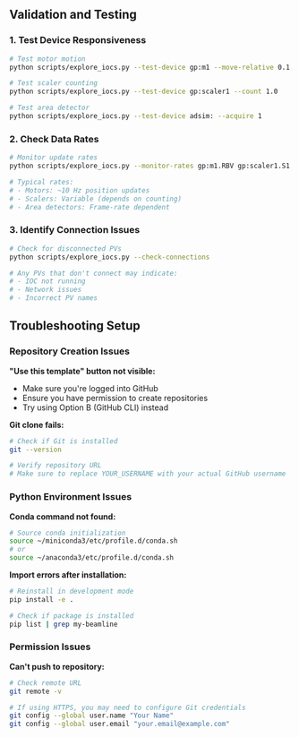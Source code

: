 ## Validation and Testing

### 1. Test Device Responsiveness
```bash
# Test motor motion
python scripts/explore_iocs.py --test-device gp:m1 --move-relative 0.1

# Test scaler counting
python scripts/explore_iocs.py --test-device gp:scaler1 --count 1.0

# Test area detector
python scripts/explore_iocs.py --test-device adsim: --acquire 1
```

### 2. Check Data Rates
```bash
# Monitor update rates
python scripts/explore_iocs.py --monitor-rates gp:m1.RBV gp:scaler1.S1

# Typical rates:
# - Motors: ~10 Hz position updates
# - Scalers: Variable (depends on counting)
# - Area detectors: Frame-rate dependent
```

### 3. Identify Connection Issues
```bash
# Check for disconnected PVs
python scripts/explore_iocs.py --check-connections

# Any PVs that don't connect may indicate:
# - IOC not running
# - Network issues  
# - Incorrect PV names
```

## Troubleshooting Setup

### Repository Creation Issues

**"Use this template" button not visible:**
- Make sure you're logged into GitHub
- Ensure you have permission to create repositories
- Try using Option B (GitHub CLI) instead

**Git clone fails:**
```bash
# Check if Git is installed
git --version

# Verify repository URL
# Make sure to replace YOUR_USERNAME with your actual GitHub username
```

### Python Environment Issues

**Conda command not found:**
```bash
# Source conda initialization
source ~/miniconda3/etc/profile.d/conda.sh
# or
source ~/anaconda3/etc/profile.d/conda.sh
```

**Import errors after installation:**
```bash
# Reinstall in development mode
pip install -e .

# Check if package is installed
pip list | grep my-beamline
```

### Permission Issues

**Can't push to repository:**
```bash
# Check remote URL
git remote -v

# If using HTTPS, you may need to configure Git credentials
git config --global user.name "Your Name"
git config --global user.email "your.email@example.com"
```
